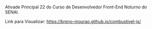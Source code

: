 Ativade Principal 22 do Curso de Desenvolvedor Front-End Noturno do SENAI.


Link para Visualizar:
https://breno-mourao.github.io/combustivel-js/
